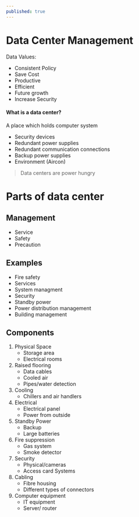 ```yaml
---
published: true
---
```

# Data Center Management

Data Values:
- Consistent Policy
- Save Cost
- Productive
- Efficient
- Future growth
- Increase Security

#### What is a data center?

A place which holds computer system
- Security devices
- Redundant power supplies
- Redundant communication connections
- Backup power supplies
- Environment (Aircon)

> Data centers are power hungry

# Parts of data center

## Management

- Service
- Safety
- Precaution

## Examples
- Fire safety
- Services
- System managment
- Security
- Standby power
- Power distribution management
- Building management

## Components
1. Physical Space
	- Storage area
    - Electrical rooms
2. Raised flooring
	- Data cables
    - Cooled air
    - Pipes/water detection
3. Cooling
	- Chillers and air handlers
4. Electrical
	- Electrical panel
    - Power from outside
5. Standby Power
	- Backup
    - Large batteries
6. Fire suppression
	- Gas system
    - Smoke detector
7. Security
	- Physical/cameras
    - Access card Systems
8. Cabling
	- Fibre housing
    - Different types of connectors
9. Computer equipment
	- IT equipment
    - Server/ router
    